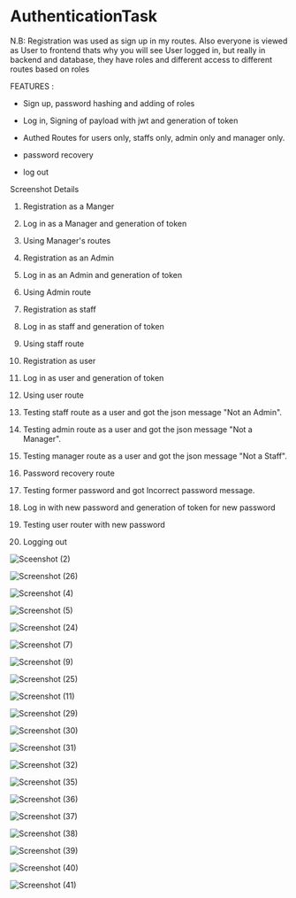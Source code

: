 # AuthenticationTask
N.B: Registration was used as sign up in my routes. Also everyone is viewed as User to frontend thats why you will see User logged in, but really in backend and database, they have roles and different access to different routes based on roles

FEATURES :
  - Sign up, password hashing and adding of roles

  - Log in, Signing of payload with jwt and generation of token 

  - Authed Routes for users only, staffs only, admin only and manager only.

  - password recovery

  - log out

Screenshot Details

1. Registration as a Manger

2. Log in as a Manager and generation of token

3. Using Manager's routes

4. Registration as an Admin

5. Log in as an Admin and generation of token

6. Using Admin route 



7. Registration as staff

8. Log in as staff and generation of token

9. Using staff route

10. Registration as user

11. Log in as user and generation of token

12. Using user route

13. Testing staff route as a user and got the json message "Not an Admin".

14. Testing admin route as a user and got the json message "Not a Manager".

15. Testing manager route as a user and got the json message "Not a Staff".

16. Password recovery route

17. Testing former password and got Incorrect password message.

18. Log in with new password and generation of token for new password 

19. Testing user router with new password

20. Logging out

![Sceenshot (2)](https://user-images.githubusercontent.com/76063134/182838329-56ea01b9-683b-4545-a2ca-b0ca0450a6e1.png)

![Screenshot (26)](https://user-images.githubusercontent.com/76063134/182841152-627f6bbf-f812-4904-8e79-b262861756f1.png)

![Screenshot (4)](https://user-images.githubusercontent.com/76063134/182841228-adaaacb1-eb8b-467e-8e35-b5134252cefc.png)

![Screenshot (5)](https://user-images.githubusercontent.com/76063134/182841312-a5e75926-4d1b-4941-8d34-fc3517e70376.png)

![Screenshot (24)](https://user-images.githubusercontent.com/76063134/182841420-1d3c7b96-fa9a-49cd-a21d-21d68a847838.png)

![Screenshot (7)](https://user-images.githubusercontent.com/76063134/182841526-b529fdf4-4d96-405b-b09f-62bf2c612f46.png)




![Screenshot (9)](https://user-images.githubusercontent.com/76063134/182841781-d81b1e8a-f5fa-4bf9-8e27-1bf9727dd672.png)

![Screenshot (25)](https://user-images.githubusercontent.com/76063134/182841878-ae55540f-c6c3-4c39-82aa-bd1af370cc91.png)

![Screenshot (11)](https://user-images.githubusercontent.com/76063134/182842000-56f66eba-952b-4403-aaae-d5cd55d61173.png)


![Screenshot (29)](https://user-images.githubusercontent.com/76063134/182842093-b958a633-018f-4e65-9f74-38d4bcc7d534.png)

![Screenshot (30)](https://user-images.githubusercontent.com/76063134/182842172-3cf023cb-12c0-4ebc-abc8-ac48a6e4539a.png)



![Screenshot (31)](https://user-images.githubusercontent.com/76063134/182842228-e41bedb7-f886-443a-89b4-cac07df1dba2.png)

![Screenshot (32)](https://user-images.githubusercontent.com/76063134/182842415-11504ec0-86d6-4eb0-8f80-8945b791643d.png)

![Screenshot (35)](https://user-images.githubusercontent.com/76063134/182842471-7bcc1d17-9f81-46cc-ab12-a2f74b8f8044.png)

![Screenshot (36)](https://user-images.githubusercontent.com/76063134/182842516-70abdf39-bd78-41ce-8605-97b502157913.png)


![Screenshot (37)](https://user-images.githubusercontent.com/76063134/182844525-482aad27-0273-4455-8d52-331389a52d29.png)


![Screenshot (38)](https://user-images.githubusercontent.com/76063134/182842607-10e65a0b-c9b5-4e74-b5cc-caa6a70bd7fc.png)


![Screenshot (39)](https://user-images.githubusercontent.com/76063134/182842695-6a20890a-f1ea-4f4d-86ad-526bcce0cf68.png)

![Screenshot (40)](https://user-images.githubusercontent.com/76063134/182842759-e09ff037-97c5-4fe9-b292-ac9f4468fb89.png)

![Screenshot (41)](https://user-images.githubusercontent.com/76063134/182842802-746a93db-0978-44b8-93ce-55bd69f65a0f.png)



